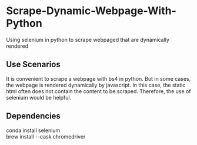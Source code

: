 # Scrape-Dynamic-Webpage-With-Python
Using selenium in python to scrape webpaged that are dynamically rendered
## Use Scenarios
It is convenient to scrape a webpage with bs4 in python. But in some cases, the webpage is rendered dynamically by javascript. In this case, the static html often does not contain the content to be scraped. Therefore, the use of selenium would be helpful.
## Dependencies
conda install selenium
<br/> 
brew install --cask chromedriver

